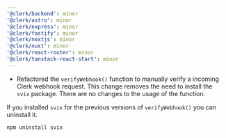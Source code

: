 ```yaml
---
'@clerk/backend': minor
'@clerk/astro': minor
'@clerk/express': minor
'@clerk/fastify': minor
'@clerk/nextjs': minor
'@clerk/nuxt': minor
'@clerk/react-router': minor
'@clerk/tanstack-react-start': minor
---
```


- Refactored the `verifyWebhook()` function to manually verify a incoming Clerk webhook request. This change removes the need to install the `svix` package. There are no changes to the usage of the function.

If you installed `svix` for the previous versions of `verifyWebhook()` you can uninstall it.

```shell
npm uninstall svix
```
